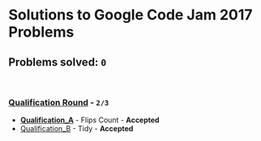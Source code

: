 # Solutions to Google Code Jam 2017 Problems
## Problems solved: `0`

<br>

### [Qualification Round](https://github.com/k0syan/GoogleCodeJam/tree/master/Google%20Code%20Jam%202017/Qualification) - `2/3`

- **[Qualification_A](https://github.com/k0syan/GoogleCodeJam/tree/master/Google%20Code%20Jam%202017/Qualification/A)** - Flips Count - **Accepted**
- [Qualification_B](https://github.com/k0syan/GoogleCodeJam/tree/master/Google%20Code%20Jam%202017/Qualification/B) - Tidy - **Accepted**
